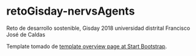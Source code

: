# retoGisday-nervsAgents
Reto de desarrollo sostenible, Gisday 2018 universidad distrital Francisco José de Caldas

Template tomado de [template overview page at Start Bootstrap](http://startbootstrap.com/template-overviews/sb-admin-2/).